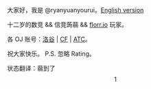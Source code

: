 大家好，我是 @ryanyuanyourui。[English version](https://github.com/ryanyuanyourui/ryanyuanyourui/README-en.md)

十二岁的数竞 && 信竞蒟蒻 && [florr.io](florr.io) 玩家。

各 OJ 账号：[洛谷](https://www.luogu.com.cn/user/482236) | [CF](https://codeforces.com/profile/ryanyuanyourui) | [ATC](https://atcoder.jp/users/ryanyuanyourui)。

祝大家快乐。 P.S. 忽略 Rating。

状态翻译：蒻到了
$$1$$
